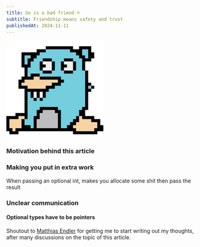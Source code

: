 ```yaml
---
title: Go is a bad friend ☹️
subtitle: Friendship means safety and trust
publishedAt: 2024-11-11
---
```

![gonger](./assets/Gonger.png)
### Motivation behind this article

### Making you put in extra work
When passing an optional int, makes you allocate some shit then pass the result
### Unclear communication
#### Optional types have to be pointers

Shoutout to [Matthias Endler](https://github.com/mre) for getting me to start writing out my thoughts, after many discussions on the topic of this article.
